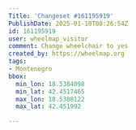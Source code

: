 ```yaml
---
Title: 'Changeset #161195919'
PublishDate: 2025-01-10T08:26:54Z
id: 161195919
user: wheelmap_visitor
comment: Change wheelchair to yes
created_by: https://wheelmap.org
tags:
- Montenegro
bbox:
  min_lon: 18.5384098
  min_lat: 42.4517465
  max_lon: 18.5388122
  max_lat: 42.451992

---
```

